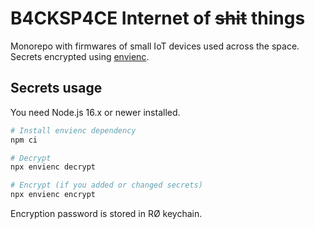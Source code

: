 # B4CKSP4CE Internet of ~~shit~~ things

Monorepo with firmwares of small IoT devices used across the space.  
Secrets encrypted using [envienc](https://github.com/imcatwhocode/envienc).

## Secrets usage
You need Node.js 16.x or newer installed.
```bash
# Install envienc dependency
npm ci

# Decrypt
npx envienc decrypt

# Encrypt (if you added or changed secrets)
npx envienc encrypt
```

Encryption password is stored in RØ keychain.
